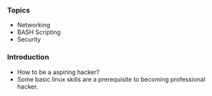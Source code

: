 ### Topics
* Networking
* BASH Scripting
* Security
### Introduction
* How to be a aspiring hacker?
* Some basic linux skills are a prerequisite to becoming professional hacker.
